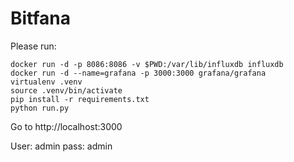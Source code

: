 # Bitfana

Please run:
```
docker run -d -p 8086:8086 -v $PWD:/var/lib/influxdb influxdb
docker run -d --name=grafana -p 3000:3000 grafana/grafana
virtualenv .venv
source .venv/bin/activate
pip install -r requirements.txt
python run.py
```
Go to http://localhost:3000

User: admin
pass: admin
